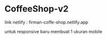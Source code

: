 # CoffeeShop-v2

link netlify : firman-coffe-shop.netlify.app

untuk responsive baru membuat 1 ukuran mobile
